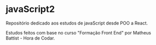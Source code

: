# javaScript2
 Repositório dedicado aos estudos de javaScript desde POO a React.

 Estudos feitos com base no curso "Formação Front End" por Matheus Battist - Hora de Codar.
